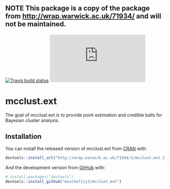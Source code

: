 
<h2>

**NOTE** This package is a copy of the package from
<http://wrap.warwick.ac.uk/71934/> and will not be maintained.

</h2>

[![Travis build
status](https://travis-ci.org/muschellij2/mcclust.ext.svg?branch=master)](https://travis-ci.org/muschellij2/mcclust.ext)
[![AppVeyor build
status](https://ci.appveyor.com/api/projects/status/github/muschellij2/mcclust.ext?branch=master&svg=true)](https://ci.appveyor.com/project/muschellij2/mcclust.ext)

<!-- README.md is generated from README.Rmd. Please edit that file -->

# mcclust.ext

The goal of mcclust.ext is to provide point estimation and credible
balls for Bayesian cluster analysis.

## Installation

You can install the released version of mcclust.ext from
[CRAN](https://CRAN.R-project.org)
with:

``` r
devtools::install_url("http://wrap.warwick.ac.uk/71934/1/mcclust.ext_1.0.tar.gz")
```

And the development version from [GitHub](https://github.com/) with:

``` r
# install.packages("devtools")
devtools::install_github("muschellij2/mcclust.ext")
```
